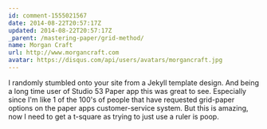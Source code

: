 ```yaml
---
id: comment-1555021567
date: 2014-08-22T20:57:17Z
updated: 2014-08-22T20:57:17Z
_parent: /mastering-paper/grid-method/
name: Morgan Craft
url: http://www.morgancraft.com
avatar: https://disqus.com/api/users/avatars/morgancraft.jpg
---
```


I randomly stumbled onto your site from a Jekyll template design. And being a
long time user of Studio 53 Paper app this was great to see. Especially since
I'm like 1 of the 100's of people that have requested grid-paper options on the
paper apps customer-service system. But this is amazing, now I need to get a
t-square as trying to just use a ruler is poop.
